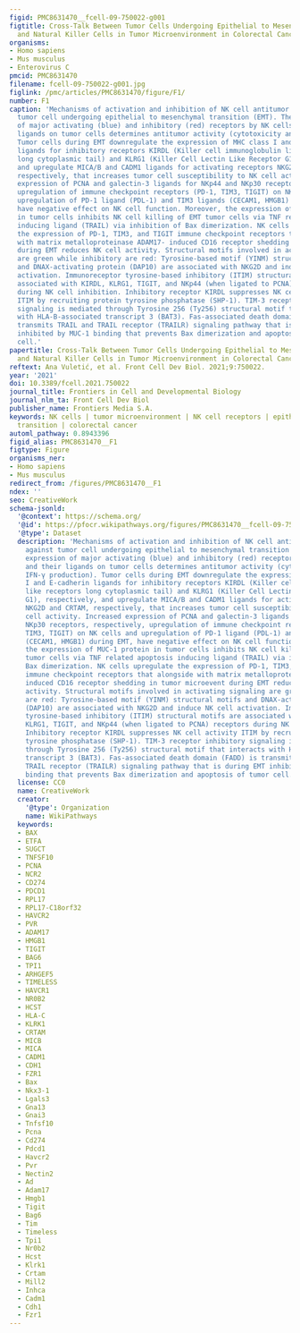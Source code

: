 ```yaml
---
figid: PMC8631470__fcell-09-750022-g001
figtitle: Cross-Talk Between Tumor Cells Undergoing Epithelial to Mesenchymal Transition
  and Natural Killer Cells in Tumor Microenvironment in Colorectal Cancer
organisms:
- Homo sapiens
- Mus musculus
- Enterovirus C
pmcid: PMC8631470
filename: fcell-09-750022-g001.jpg
figlink: /pmc/articles/PMC8631470/figure/F1/
number: F1
caption: 'Mechanisms of activation and inhibition of NK cell antitumor activity against
  tumor cell undergoing epithelial to mesenchymal transition (EMT). The expression
  of major activating (blue) and inhibitory (red) receptors by NK cells and their
  ligands on tumor cells determines antitumor activity (cytotoxicity and IFN-γ production).
  Tumor cells during EMT downregulate the expression of MHC class I and E-cadherin
  ligands for inhibitory receptors KIRDL (Killer cell immunoglobulin like receptors
  long cytoplasmic tail) and KLRG1 (Killer Cell Lectin Like Receptor G1), respectively,
  and upregulate MICA/B and CADM1 ligands for activating receptors NKG2D and CRTAM,
  respectively, that increases tumor cell susceptibility to NK cell activity. Increased
  expression of PCNA and galectin-3 ligands for NKp44 and NKp30 receptors, respectively,
  upregulation of immune checkpoint receptors (PD-1, TIM3, TIGIT) on NK cells and
  upregulation of PD-1 ligand (PDL-1) and TIM3 ligands (CECAM1, HMGB1) during EMT,
  have negative effect on NK cell function. Moreover, the expression of MUC-1 protein
  in tumor cells inhibits NK cell killing of EMT tumor cells via TNF related apoptosis
  inducing ligand (TRAIL) via inhibition of Bax dimerization. NK cells upregulate
  the expression of PD-1, TIM3, and TIGIT immune checkpoint receptors that alongside
  with matrix metalloproteinase ADAM17- induced CD16 receptor shedding in tumor microevent
  during EMT reduces NK cell activity. Structural motifs involved in activating signaling
  are green while inhibitory are red: Tyrosine-based motif (YINM) structural motifs
  and DNAX-activating protein (DAP10) are associated with NKG2D and induce NK cell
  activation. Immunoreceptor tyrosine-based inhibitory (ITIM) structural motifs are
  associated with KIRDL, KLRG1, TIGIT, and NKp44 (when ligated to PCNA) receptors
  during NK cell inhibition. Inhibitory receptor KIRDL suppresses NK cell activity
  ITIM by recruiting protein tyrosine phosphatase (SHP-1). TIM-3 receptor inhibitory
  signaling is mediated through Tyrosine 256 (Ty256) structural motif that interacts
  with HLA-B-associated transcript 3 (BAT3). Fas-associated death domain (FADD) is
  transmits TRAIL and TRAIL receptor (TRAILR) signaling pathway that is during EMT
  inhibited by MUC-1 binding that prevents Bax dimerization and apoptosis of tumor
  cell.'
papertitle: Cross-Talk Between Tumor Cells Undergoing Epithelial to Mesenchymal Transition
  and Natural Killer Cells in Tumor Microenvironment in Colorectal Cancer.
reftext: Ana Vuletić, et al. Front Cell Dev Biol. 2021;9:750022.
year: '2021'
doi: 10.3389/fcell.2021.750022
journal_title: Frontiers in Cell and Developmental Biology
journal_nlm_ta: Front Cell Dev Biol
publisher_name: Frontiers Media S.A.
keywords: NK cells | tumor microenvironment | NK cell receptors | epithelial to mesenchymal
  transition | colorectal cancer
automl_pathway: 0.8943396
figid_alias: PMC8631470__F1
figtype: Figure
organisms_ner:
- Homo sapiens
- Mus musculus
redirect_from: /figures/PMC8631470__F1
ndex: ''
seo: CreativeWork
schema-jsonld:
  '@context': https://schema.org/
  '@id': https://pfocr.wikipathways.org/figures/PMC8631470__fcell-09-750022-g001.html
  '@type': Dataset
  description: 'Mechanisms of activation and inhibition of NK cell antitumor activity
    against tumor cell undergoing epithelial to mesenchymal transition (EMT). The
    expression of major activating (blue) and inhibitory (red) receptors by NK cells
    and their ligands on tumor cells determines antitumor activity (cytotoxicity and
    IFN-γ production). Tumor cells during EMT downregulate the expression of MHC class
    I and E-cadherin ligands for inhibitory receptors KIRDL (Killer cell immunoglobulin
    like receptors long cytoplasmic tail) and KLRG1 (Killer Cell Lectin Like Receptor
    G1), respectively, and upregulate MICA/B and CADM1 ligands for activating receptors
    NKG2D and CRTAM, respectively, that increases tumor cell susceptibility to NK
    cell activity. Increased expression of PCNA and galectin-3 ligands for NKp44 and
    NKp30 receptors, respectively, upregulation of immune checkpoint receptors (PD-1,
    TIM3, TIGIT) on NK cells and upregulation of PD-1 ligand (PDL-1) and TIM3 ligands
    (CECAM1, HMGB1) during EMT, have negative effect on NK cell function. Moreover,
    the expression of MUC-1 protein in tumor cells inhibits NK cell killing of EMT
    tumor cells via TNF related apoptosis inducing ligand (TRAIL) via inhibition of
    Bax dimerization. NK cells upregulate the expression of PD-1, TIM3, and TIGIT
    immune checkpoint receptors that alongside with matrix metalloproteinase ADAM17-
    induced CD16 receptor shedding in tumor microevent during EMT reduces NK cell
    activity. Structural motifs involved in activating signaling are green while inhibitory
    are red: Tyrosine-based motif (YINM) structural motifs and DNAX-activating protein
    (DAP10) are associated with NKG2D and induce NK cell activation. Immunoreceptor
    tyrosine-based inhibitory (ITIM) structural motifs are associated with KIRDL,
    KLRG1, TIGIT, and NKp44 (when ligated to PCNA) receptors during NK cell inhibition.
    Inhibitory receptor KIRDL suppresses NK cell activity ITIM by recruiting protein
    tyrosine phosphatase (SHP-1). TIM-3 receptor inhibitory signaling is mediated
    through Tyrosine 256 (Ty256) structural motif that interacts with HLA-B-associated
    transcript 3 (BAT3). Fas-associated death domain (FADD) is transmits TRAIL and
    TRAIL receptor (TRAILR) signaling pathway that is during EMT inhibited by MUC-1
    binding that prevents Bax dimerization and apoptosis of tumor cell.'
  license: CC0
  name: CreativeWork
  creator:
    '@type': Organization
    name: WikiPathways
  keywords:
  - BAX
  - ETFA
  - SUGCT
  - TNFSF10
  - PCNA
  - NCR2
  - CD274
  - PDCD1
  - RPL17
  - RPL17-C18orf32
  - HAVCR2
  - PVR
  - ADAM17
  - HMGB1
  - TIGIT
  - BAG6
  - TPI1
  - ARHGEF5
  - TIMELESS
  - HAVCR1
  - NR0B2
  - HCST
  - HLA-C
  - KLRK1
  - CRTAM
  - MICB
  - MICA
  - CADM1
  - CDH1
  - FZR1
  - Bax
  - Nkx3-1
  - Lgals3
  - Gna13
  - Gnai3
  - Tnfsf10
  - Pcna
  - Cd274
  - Pdcd1
  - Havcr2
  - Pvr
  - Nectin2
  - Ad
  - Adam17
  - Hmgb1
  - Tigit
  - Bag6
  - Tim
  - Timeless
  - Tpi1
  - Nr0b2
  - Hcst
  - Klrk1
  - Crtam
  - Mill2
  - Inhca
  - Cadm1
  - Cdh1
  - Fzr1
---
```

